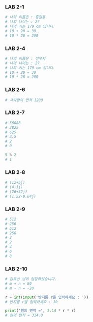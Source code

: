 ### LAB 2-1
```python
# 나의 이름은 : 홍길동
# 나의 나이는 : 27
# 나의 키는 179 cm 입니다.
# 10 + 20 = 30
# 10 * 20 = 200
```

### LAB 2-4
```python
# 나의 이름은 : 전우치
# 나의 나이는 : 27
# 나의 키는 179 cm 입니다.
# 10 + 20 = 30
# 10 * 20 = 200
```

### LAB 2-6
```python
# 사각형의 면적 1200
```

### LAB 2-7
```python
# 56088
# 3825
# 625
# 2.5
# 2
# 0

5 % 2
# 1
```

### LAB 2-8
```python
# (12+5j)
# (4-1j)
# (26+32j)
# (1.52-0.64j)
```

### LAB 2-9
```python
# 512
# 256
# 512
# 256
# 2
# 2
# 4
# 6
# 8
```

### LAB 2-10
```python
# 김유신 님이 입장하셨습니다.
# m + n = 80
# m - n = -20

r = int(input('반지름 r을 입력하세요 : '))
# 반지름 r을 입력하세요 : 10

print('원의 면적 =', 3.14 * r * r)
# 원의 면적 = 314.0
```
